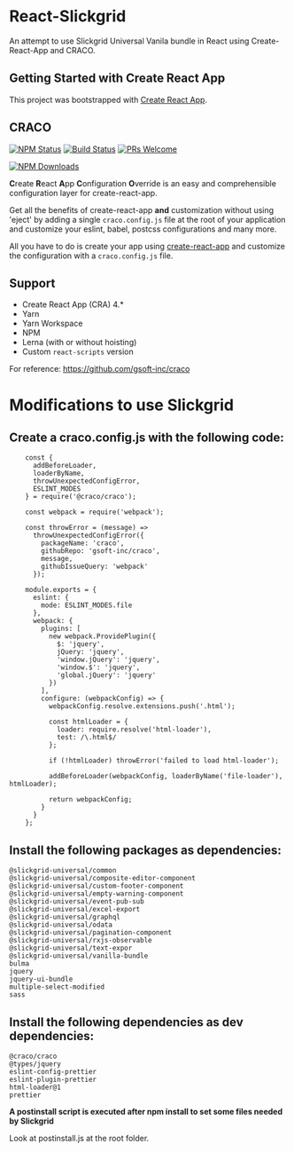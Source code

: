 # React-Slickgrid
An attempt to use Slickgrid Universal Vanila bundle in React using Create-React-App and CRACO. 
 
## Getting Started with Create React App

This project was bootstrapped with [Create React App](https://github.com/facebook/create-react-app).

## CRACO

[![NPM Status](https://img.shields.io/npm/v/@craco/craco.svg)](https://www.npmjs.com/package/@craco/craco)
[![Build Status](https://img.shields.io/travis/gsoft-inc/craco/master.svg?style=flat&label=travis)](https://travis-ci.org/gsoft-inc/craco)
[![PRs Welcome](https://img.shields.io/badge/PRs-welcome-green.svg)](https://github.com/sharegate/craco/pulls)

[![NPM Downloads](https://img.shields.io/npm/dm/@craco/craco.svg)](https://www.npmjs.com/package/@craco/craco)

**C**reate **R**eact **A**pp **C**onfiguration **O**verride is an easy and comprehensible configuration layer for create-react-app.

Get all the benefits of create-react-app **and** customization without using 'eject' by adding a single `craco.config.js` file at the root of your application and customize your eslint, babel, postcss configurations and many more.

All you have to do is create your app using [create-react-app](https://github.com/facebook/create-react-app/) and customize the configuration with a `craco.config.js` file.

## Support

- Create React App (CRA) 4.*
- Yarn
- Yarn Workspace
- NPM
- Lerna (with or without hoisting)
- Custom `react-scripts` version

For reference: https://github.com/gsoft-inc/craco

# Modifications to use Slickgrid

## Create a craco.config.js with the following code:

        const {
          addBeforeLoader,
          loaderByName,
          throwUnexpectedConfigError,
          ESLINT_MODES
        } = require('@craco/craco');
        
        const webpack = require('webpack');
        
        const throwError = (message) =>
          throwUnexpectedConfigError({
            packageName: 'craco',
            githubRepo: 'gsoft-inc/craco',
            message,
            githubIssueQuery: 'webpack'
          });
        
        module.exports = {
          eslint: {
            mode: ESLINT_MODES.file
          },
          webpack: {
            plugins: [
              new webpack.ProvidePlugin({
                $: 'jquery',
                jQuery: 'jquery',
                'window.jQuery': 'jquery',
                'window.$': 'jquery',
                'global.jQuery': 'jquery'
              })
            ],
            configure: (webpackConfig) => {
              webpackConfig.resolve.extensions.push('.html');
        
              const htmlLoader = {
                loader: require.resolve('html-loader'),
                test: /\.html$/
              };
        
              if (!htmlLoader) throwError('failed to load html-loader');
        
              addBeforeLoader(webpackConfig, loaderByName('file-loader'), htmlLoader);
        
              return webpackConfig;
            }
          }
        };
        
## Install the following packages as dependencies:

    @slickgrid-universal/common
    @slickgrid-universal/composite-editor-component
    @slickgrid-universal/custom-footer-component
    @slickgrid-universal/empty-warning-component
    @slickgrid-universal/event-pub-sub
    @slickgrid-universal/excel-export
    @slickgrid-universal/graphql
    @slickgrid-universal/odata
    @slickgrid-universal/pagination-component
    @slickgrid-universal/rxjs-observable
    @slickgrid-universal/text-expor
    @slickgrid-universal/vanilla-bundle
    bulma
    jquery
    jquery-ui-bundle
    multiple-select-modified
    sass

## Install the following dependencies as dev dependencies:

    @craco/craco
    @types/jquery
    eslint-config-prettier
    eslint-plugin-prettier
    html-loader@1
    prettier

**A postinstall script is executed after npm install to set some files needed by Slickgrid** 

Look at postinstall.js at the root folder.